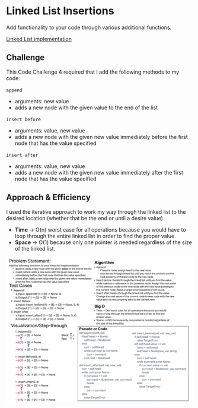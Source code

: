# Linked List Insertions
Add functionality to your code through various additional functions.

[Linked List implementation](../../data_structures/linked_list.py)

## Challenge
This Code Challenge 4 required that I add the following methods to my code:

`append`
- arguments: new value
- adds a new node with the given value to the end of the list

`insert before`
- arguments: value, new value
- adds a new node with the given new value immediately before the first node that has the value specified

`insert after`
- arguments: value, new value
- adds a new node with the given new value immediately after the first node that has the value specified

## Approach & Efficiency
I used the iterative approach to work my way through the linked list to the desired location (whether that be the end or until a desire value)

- **Time** -> O(n) worst case for all operations because you would have to loop through the entire linked list in order to find the proper value.
- **Space** -> O(1) because only one pointer is needed regardless of the size of the linked list.

![Linked List Whiteboard](White%20Board.png)
